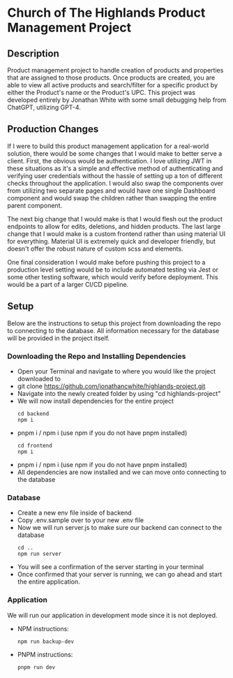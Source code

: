 # Church of The Highlands Product Management Project

## Description

Product management project to handle creation of products and properties that are assigned to those products. Once products are created, you are able to view all active products and search/filter for a specific product by either the Product's name or the Product's UPC. This project was developed entirely by Jonathan White with some small debugging help from ChatGPT, utilizing GPT-4.

## Production Changes

If I were to build this product management application for a real-world solution, there would be some changes that I would make to better serve a client. First, the obvious would be authentication. I love utilizing JWT in these situations as it's a simple and effective method of authenticating and verifying user credentials without the hassle of setting up a ton of different checks throughout the application. I would also swap the components over from utilizing two separate pages and would have one single Dashboard component and would swap the children rather than swapping the entire parent component.

The next big change that I would make is that I would flesh out the product endpoints to allow for edits, deletions, and hidden products. The last large change that I would make is a custom frontend rather than using material UI for everything. Material UI is extremely quick and developer friendly, but doesn't offer the robust nature of custom scss and elements.

One final consideration I would make before pushing this project to a production level setting would be to include automated testing via Jest or some other testing software, which would verify before deployment. This would be a part of a larger CI/CD pipeline.

## Setup

Below are the instructions to setup this project from downloading the repo to connecting to the database. All information necessary for the database will be provided in the project itself.

### Downloading the Repo and Installing Dependencies

-   Open your Terminal and navigate to where you would like the project downloaded to
-   git clone https://github.com/jonathancwhite/highlands-project.git
-   Navigate into the newly created folder by using "cd highlands-project"
-   We will now install dependencies for the entire project
    ```
    cd backend
    npm i
    ```
-   pnpm i / npm i (use npm if you do not have pnpm installed)
    ```
    cd frontend
    npm i
    ```
-   pnpm i / npm i (use npm if you do not have pnpm installed)
-   All dependencies are now installed and we can move onto connecting to the database

### Database

-   Create a new env file inside of backend
-   Copy .env.sample over to your new .env file
-   Now we will run server.js to make sure our backend can connect to the database
    ```
    cd ..
    npm run server
    ```
-   You will see a confirmation of the server starting in your terminal
-   Once confirmed that your server is running, we can go ahead and start the entire application.

### Application

We will run our application in development mode since it is not deployed.

-   NPM instructions:
    ```
    npm run backup-dev
    ```
-   PNPM instructions:
    ```
    pnpm run dev
    ```
